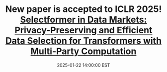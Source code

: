 ---
title: >-
    New paper is accepted to ICLR 2025! <a href="https://openreview.net/pdf?id=2cF3f9t31y">Selectformer in Data Markets: Privacy-Preserving and Efficient Data Selection for Transformers with Multi-Party Computation <i class="fas fa-angle-double-right"></i></a>
date: 2025-01-22 14:00:00 EST
---
